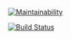 [![Maintainability](https://api.codeclimate.com/v1/badges/cceadc809df38876c267/maintainability)](https://codeclimate.com/github/vladimirkuvanovv/php-project-lvl1/maintainability)


[![Build Status](https://travis-ci.org/vladimirkuvanovv/php-project-lvl1.svg?branch=master)](https://travis-ci.org/vladimirkuvanovv/php-project-lvl1)